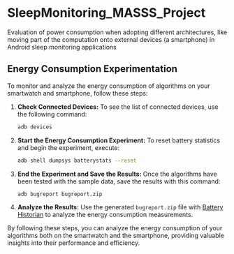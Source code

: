 # SleepMonitoring_MASSS_Project

Evaluation of power consumption when adopting different architectures, like moving part of the computation onto external devices (a smartphone) in Android sleep monitoring applications


## Energy Consumption Experimentation

To monitor and analyze the energy consumption of algorithms on your smartwatch and smartphone, follow these steps:

1. **Check Connected Devices:**
   To see the list of connected devices, use the following command:
   ```sh
   adb devices
   ```
2. **Start the Energy Consumption Experiment:**
   To reset battery statistics and begin the experiment, execute:
   ```sh
   adb shell dumpsys batterystats --reset
   ```
3. **End the Experiment and Save the Results:**
   Once the algorithms have been tested with the sample data, save the results with this command:
   ```sh
   adb bugreport bugreport.zip
   ```
4. **Analyze the Results:**
   Use the generated `bugreport.zip` file with [Battery Historian](https://developer.android.com/studio/profile/battery-historian) to analyze the energy consumption measurements.

By following these steps, you can analyze the energy consumption of your algorithms both on the smartwatch and the smartphone, providing valuable insights into their performance and efficiency.
